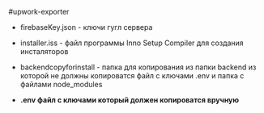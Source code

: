#upwork-exporter

- firebaseKey.json - ключи гугл сервера
- installer.iss - файл программы Inno Setup Compiler для создания инсталяторов
- backendcopyforinstall - папка для копирования из папки backend из которой не должны копироватся файл с ключами .env и папка с файлами node_modules

- **.env файл с ключами который должен копироватся вручную**